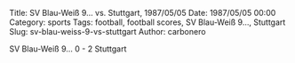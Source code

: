 Title: SV Blau-Weiß 9… vs. Stuttgart, 1987/05/05
Date: 1987/05/05 00:00
Category: sports
Tags: football, football scores, SV Blau-Weiß 9…, Stuttgart
Slug: sv-blau-weiss-9-vs-stuttgart
Author: carbonero


SV Blau-Weiß 9… 0 - 2 Stuttgart
